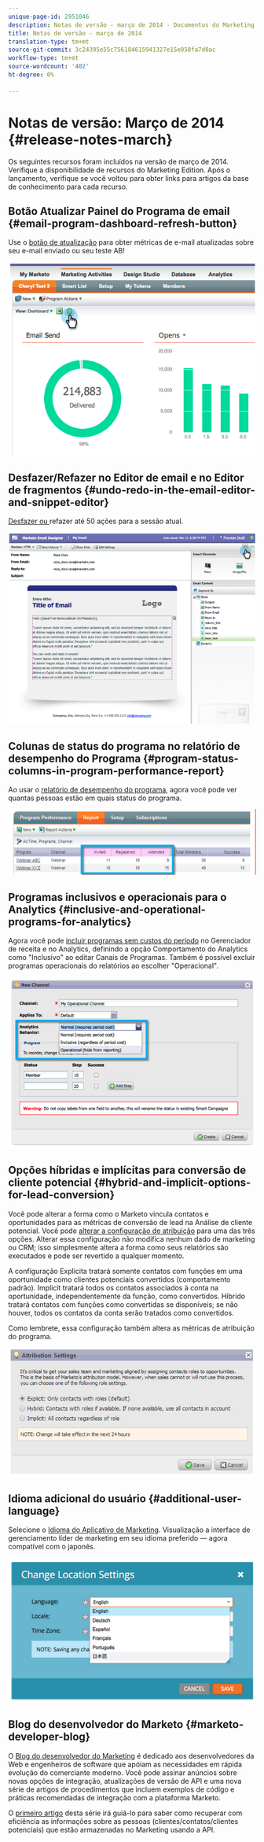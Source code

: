 ```yaml
---
unique-page-id: 2951046
description: Notas de versão - março de 2014 - Documentos do Marketing - Documentação do produto
title: Notas de versão - março de 2014
translation-type: tm+mt
source-git-commit: 3c24395e55c756184615941327e15e050fa7d0ac
workflow-type: tm+mt
source-wordcount: '402'
ht-degree: 0%

---
```



# Notas de versão: Março de 2014 {#release-notes-march}

Os seguintes recursos foram incluídos na versão de março de 2014. Verifique a disponibilidade de recursos do Marketing Edition. Após o lançamento, verifique se você voltou para obter links para artigos da base de conhecimento para cada recurso.

## Botão Atualizar Painel do Programa de email {#email-program-dashboard-refresh-button}

Use o [botão de atualização](/help/marketo/product-docs/email-marketing/email-programs/email-program-data/use-the-email-program-dashboard.md) para obter métricas de e-mail atualizadas sobre seu e-mail enviado ou seu teste AB!

![](assets/image2014-9-22-11-3a35-3a15.png)

## Desfazer/Refazer no Editor de email e no Editor de fragmentos {#undo-redo-in-the-email-editor-and-snippet-editor}

[Desfazer ou ](/help/marketo/product-docs/email-marketing/general/email-editor-2/edit-elements-in-an-email.md) refazer até 50 ações para a sessão atual.

![](assets/image2014-9-22-11-3a35-3a40.png)

## Colunas de status do programa no relatório de desempenho do Programa {#program-status-columns-in-program-performance-report}

Ao usar o [relatório de desempenho do programa](/help/marketo/product-docs/core-marketo-concepts/programs/program-performance-report/add-program-status-columns-to-a-program-report.md), agora você pode ver quantas pessoas estão em quais status do programa.

![](assets/image2014-9-22-11-3a36-3a13.png)

## Programas inclusivos e operacionais para o Analytics {#inclusive-and-operational-programs-for-analytics}

Agora você pode [incluir programas sem custos do período](/help/marketo/product-docs/reporting/revenue-cycle-analytics/program-analytics/make-a-program-without-a-period-cost-available-in-revenue-explorer-and-analyzers.md) no Gerenciador de receita e no Analytics, definindo a opção Comportamento do Analytics como &quot;Inclusivo&quot; ao editar Canais de Programas. Também é possível excluir programas operacionais do relatórios ao escolher &quot;Operacional&quot;.

![](assets/image2014-9-22-11-3a36-3a32.png)

## Opções híbridas e implícitas para conversão de cliente potencial {#hybrid-and-implicit-options-for-lead-conversion}

Você pode alterar a forma como o Marketo vincula contatos e oportunidades para as métricas de conversão de lead na Análise de cliente potencial. Você pode [alterar a configuração de atribuição](/help/marketo/product-docs/administration/settings/change-attribution-settings-for-analytics.md) para uma das três opções. Alterar essa configuração não modifica nenhum dado de marketing ou CRM; isso simplesmente altera a forma como seus relatórios são executados e pode ser revertido a qualquer momento.

A configuração Explícita tratará somente contatos com funções em uma oportunidade como clientes potenciais convertidos (comportamento padrão). Implicit tratará todos os contatos associados à conta na oportunidade, independentemente da função, como convertidos. Híbrido tratará contatos com funções como convertidas se disponíveis; se não houver, todos os contatos da conta serão tratados como convertidos.

Como lembrete, essa configuração também altera as métricas de atribuição do programa.

![](assets/image2014-9-22-11-3a36-3a51.png)

## Idioma adicional do usuário {#additional-user-language}

Selecione o [Idioma do Aplicativo de Marketing](/help/marketo/product-docs/administration/settings/select-your-language-locale-and-time-zone.md). Visualização a interface de gerenciamento líder de marketing em seu idioma preferido — agora compatível com o japonês.

![](assets/image2014-9-22-11-3a37-3a14.png)

## Blog do desenvolvedor do Marketo {#marketo-developer-blog}

O [Blog do desenvolvedor do Marketing](http://developers.marketo.com/blog/) é dedicado aos desenvolvedores da Web e engenheiros de software que apóiam as necessidades em rápida evolução do comerciante moderno. Você pode assinar anúncios sobre novas opções de integração, atualizações de versão de API e uma nova série de artigos de procedimentos que incluem exemplos de código e práticas recomendadas de integração com a plataforma Marketo.

O [primeiro artigo](http://developers.marketo.com/blog/retrieving-customer-and-prospect-information-from-marketo-using-the-api/) desta série irá guiá-lo para saber como recuperar com eficiência as informações sobre as pessoas (clientes/contatos/clientes potenciais) que estão armazenadas no Marketing usando a API.
